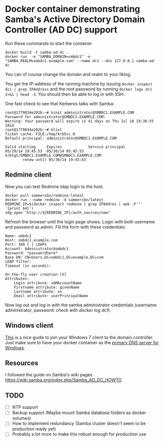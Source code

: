 # Docker container demonstrating Samba's Active Directory Domain Controller (AD DC) support

Run these commands to start the container
```
docker build -t samba-ad-dc .
docker run  -e "SAMBA_DOMAIN=smbdc1" -e "SAMBA_REALM=smbdc1.example.com" --name dc1 --dns 127.0.0.1 samba-ad-dc
```
You can of course change the domain and realm to your liking.

You get the IP-address of the running machine by issuing `docker inspect dc1 | grep IPAddress` and the root password by
running `docker logs dc1 2>&1 | head -3`. You should then be able to log in with SSH.

One fast check to see that Kerberos talks with Samba:
```
root@1779834e202b:~# kinit administrator@SMBDC1.EXAMPLE.COM
Password for administrator@SMBDC1.EXAMPLE.COM:
Warning: Your password will expire in 41 days on Thu Jul 10 19:36:55 2014
root@1779834e202b:~# klist
Ticket cache: FILE:/tmp/krb5cc_0
Default principal: administrator@SMBDC1.EXAMPLE.COM

Valid starting     Expires            Service principal
05/29/14 19:45:53  05/30/14 05:45:53  krbtgt/SMBDC1.EXAMPLE.COM@SMBDC1.EXAMPLE.COM
        renew until 05/30/14 19:45:43

```

## Redmine client

Now you can test Redmine ldap login to the host.
```
docker pull sameersbn/redmine:latest
docker run --name redmine -d sameersbn/latest
REDMINE_IP=$(docker inspect redmine | grep IPAddres | awk -F'"' '{print $4}')
xdg-open "http://${REDMINE_IP}/auth_sources/new"
```

Refresh the browser until the login page shows. Login with both username and password as admin. Fill the form with these credentials:

```
Name: smbdc1
Host: smbdc1.example.com
Port: 389 [ ] LDAPS
Account: Administrator@smbdc1
Password: *passwordhere*
Base DN: CN=Users,DC=smbdc1,DC=example,DC=com
LDAP filter:
Timeout (in seconds):

On-the-fly user creation [X]
Attributes:
    Login attribute: sAMAccountName
    Firstname attribute: givenName
    Lastname attribute: sn
    Email attribute: userPrincipalName
```

Now log out and log in with the samba administrator credentials (username: administrator, password: *check with docker log dc1*)

## Windows client

[This](http://vimeo.com/11527979#t=3m15s) is a nice guide to join your Windows 7 client to the domain controller. Just make sure to have your docker container as the
[primary DNS server for Windows](http://www.opennicproject.org/configure-your-dns/how-to-change-dns-servers-in-windows-7/).

## Resources
I followed the guide on Samba's wiki pages https://wiki.samba.org/index.php/Samba_AD_DC_HOWTO

## TODO

* [ ] NTP support
* [ ] Backup support (Maybe mount Samba database folders as docker volumes)
* [ ] How to implement redundancy (Samba cluster doesn't seem to be production ready yet)
* [ ] Probably a lot more to make this robust enough for production use
